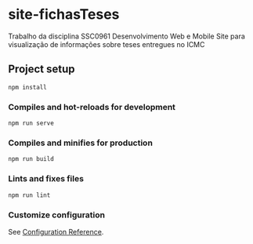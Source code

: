 # site-fichasTeses
Trabalho da disciplina SSC0961 Desenvolvimento Web e Mobile
Site para visualização de informações sobre teses entregues no ICMC



## Project setup
```
npm install
```

### Compiles and hot-reloads for development
```
npm run serve
```

### Compiles and minifies for production
```
npm run build
```

### Lints and fixes files
```
npm run lint
```

### Customize configuration
See [Configuration Reference](https://cli.vuejs.org/config/).

